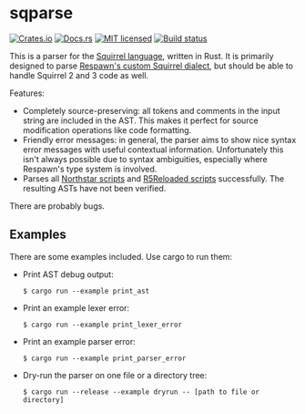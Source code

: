 # sqparse

[![Crates.io][crates-badge]][crates-url]
[![Docs.rs][docs-badge]][docs-url]
[![MIT licensed][mit-badge]][mit-url]
[![Build status][build-badge]][build-url]

[crates-badge]: https://img.shields.io/crates/v/sqparse.svg
[crates-url]: https://crates.io/crates/sqparse
[docs-badge]: https://img.shields.io/docsrs/sqparse
[docs-url]: https://docs.rs/sqparse/
[mit-badge]: https://img.shields.io/badge/license-MIT-blue.svg
[mit-url]: https://github.com/cpdt/sqparse/blob/master/LICENSE
[build-badge]: https://github.com/cpdt/sqparse/workflows/Build/badge.svg
[build-url]: https://github.com/cpdt/sqparse/actions?query=workflow%3ABuild+branch%3Amain

This is a parser for the [Squirrel language](http://squirrel-lang.org/), written in Rust. It is primarily designed to
parse [Respawn's custom Squirrel dialect](https://noskill.gitbook.io/titanfall2/documentation/file-format/nut-and-gnut-squirrel),
but should be able to handle Squirrel 2 and 3 code as well.

Features:

 - Completely source-preserving: all tokens and comments in the input string are included in the AST. This makes it
   perfect for source modification operations like code formatting.
 - Friendly error messages: in general, the parser aims to show nice syntax error messages with useful contextual
   information. Unfortunately this isn't always possible due to syntax ambiguities, especially where Respawn's type
   system is involved.
 - Parses all [Northstar scripts](https://github.com/R2Northstar/NorthstarMods) and
   [R5Reloaded scripts](https://github.com/Mauler125/scripts_r5) successfully. The resulting ASTs have not been
   verified.

There are probably bugs.

## Examples

There are some examples included. Use cargo to run them:

 - Print AST debug output:
   ```
   $ cargo run --example print_ast
   ```
 - Print an example lexer error:
   ```
   $ cargo run --example print_lexer_error
   ```
 - Print an example parser error:
   ```
   $ cargo run --example print_parser_error
   ```
 - Dry-run the parser on one file or a directory tree:
   ```
   $ cargo run --release --example dryrun -- [path to file or directory]
   ```

